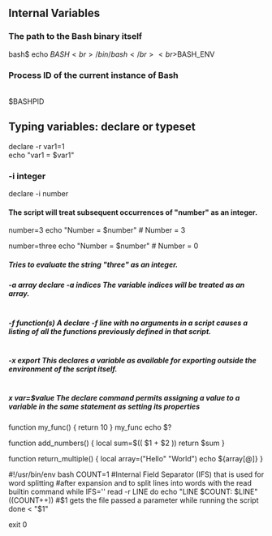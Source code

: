 ## Internal Variables
### The path to the Bash binary itself
bash$ echo $BASH<br>/bin/bash</br>
<br>$BASH_ENV</br>

### Process ID of the current instance of Bash
<br>$BASHPID</br>

## Typing variables: declare or typeset
declare -r var1=1
<br>echo "var1 = $var1"</br>

### -i integer
declare -i number
#### The script will treat subsequent occurrences of "number" as an integer.		

number=3
echo "Number = $number"     # Number = 3

number=three
echo "Number = $number"     # Number = 0
##### Tries to evaluate the string "three" as an integer.

##### -a array  declare -a indices      The variable indices will be treated as an array.
##### <br>-f function(s)  A declare -f line with no arguments in a script causes a listing of all the functions previously defined in that script.</br>
##### <br>-x export     This declares a variable as available for exporting outside the environment of the script itself.</br>
##### <br>x var=$value The declare command permits assigning a value to a variable in the same statement as setting its properties</br>


function my_func() {
    return 10
}
my_func
echo $?

function add_numbers() {
    local sum=$(( $1 + $2 ))
    return $sum
}


function return_multiple() {
    local array=("Hello" "World")
    echo ${array[@]}
}




#!/usr/bin/env bash
COUNT=1
#Internal Field Separator (IFS) that is used for word splitting 
#after expansion and to split lines into words with the read builtin command
while IFS='' read -r LINE
do
  echo "LINE $COUNT: $LINE"
  ((COUNT++))
#$1 gets the file passed a parameter while running the script
done < "$1"

exit 0




 


